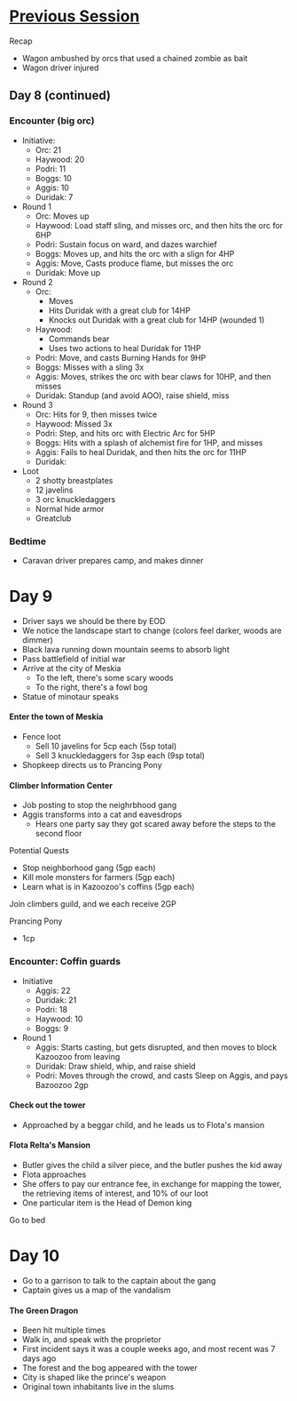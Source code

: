 # [Previous Session](2019-12-16.md) 
Recap
* Wagon ambushed by orcs that used a chained zombie as bait
* Wagon driver injured

## Day 8 (continued)

### Encounter (big orc)
* Initiative:
  * Orc: 21
  * Haywood: 20
  * Podri: 11
  * Boggs: 10
  * Aggis: 10
  * Duridak: 7
 * Round 1
   * Orc: Moves up
   * Haywood: Load staff sling, and misses orc, and then hits the orc for 6HP
   * Podri: Sustain focus on ward, and dazes warchief
   * Boggs: Moves up, and hits the orc with a slign for 4HP
   * Aggis: Move,  Casts produce flame, but misses the orc
   * Duridak: Move up
 * Round 2
   * Orc: 
     * Moves
     * Hits Duridak with a great club for 14HP
     * Knocks out Duridak with a great club for 14HP (wounded 1)
   * Haywood: 
     * Commands bear
     * Uses two actions to heal Duridak for 11HP
   * Podri: Move, and casts Burning Hands for 9HP
   * Boggs: Misses with a sling 3x
   * Aggis: Moves, strikes the orc with bear claws for 10HP, and then misses
   * Duridak: Standup (and avoid AOO), raise shield, miss
  * Round 3
    * Orc: Hits for 9, then misses twice
    * Haywood: Missed 3x
    * Podri: Step, and hits orc with Electric Arc for 5HP
    * Boggs: Hits with a splash of alchemist fire for 1HP, and misses 
    * Aggis: Fails to heal Duridak, and then hits the orc for 11HP
    * Duridak: 
  * Loot
    * 2 shotty breastplates
    * 12 javelins
    * 3 orc knuckledaggers
    * Normal hide armor
    * Greatclub

### Bedtime
* Caravan driver prepares camp, and makes dinner

# Day 9
* Driver says we should be there by EOD
* We notice the landscape start to change (colors feel darker, woods are dimmer) 
* Black lava running down mountain seems to absorb light
* Pass battlefield of initial war
* Arrive at the city of Meskia
  * To the left, there's some scary woods
  * To the right, there's a fowl bog
* Statue of minotaur speaks 

#### Enter the town of Meskia
 * Fence loot
   * Sell 10 javelins for 5cp each (5sp total)
   * Sell 3 knuckledaggers for 3sp each (9sp total)
 * Shopkeep directs us to Prancing Pony

#### Climber Information Center
* Job posting to stop the neighrbhood gang
* Aggis transforms into a cat and eavesdrops
  * Hears one party say they got scared away before the steps to the second floor

Potential Quests
* Stop neighborhood gang (5gp each)
* Kill mole monsters for farmers (5gp each)
* Learn what is in Kazoozoo's coffins (5gp each)

Join climbers guild, and we each receive 2GP

Prancing Pony
* 1cp 

### Encounter: Coffin guards
* Initiative
  * Aggis: 22
  * Duridak: 21
  * Podri: 18
  * Haywood: 10
  * Boggs: 9
* Round 1
  * Aggis: Starts casting, but gets disrupted, and then moves to block Kazoozoo from leaving
  * Duridak: Draw shield, whip, and raise shield
  * Podri: Moves through the crowd, and casts Sleep on Aggis, and pays Bazoozoo 2gp

#### Check out the tower
* Approached by a beggar child, and he leads us to Flota's mansion

#### Flota Relta's Mansion
* Butler gives the child a silver piece, and the butler pushes the kid away
* Flota approaches 
* She offers to pay our entrance fee, in exchange for mapping the tower, the retrieving items of interest, and 10% of our loot
 * One particular item is the Head of Demon king

Go to bed

# Day 10

* Go to a garrison to talk to the captain about the gang
* Captain gives us a map of the vandalism

#### The Green Dragon
* Been hit multiple times
* Walk in, and speak with the proprietor
* First incident says it was a couple weeks ago, and most recent was 7 days ago
* The forest and the bog appeared with the tower
* City is shaped like the prince's weapon
* Original town inhabitants live in the slums
